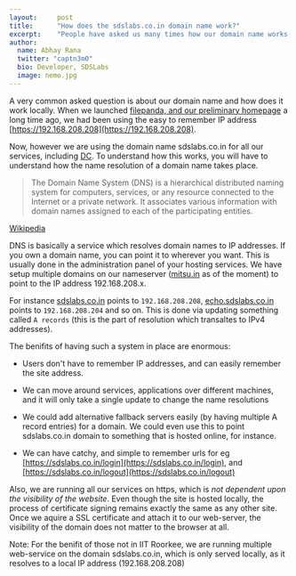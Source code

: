 ```yaml
---
layout:     post
title:      "How does the sdslabs.co.in domain name work?"
excerpt:    "People have asked us many times how our domain name works and here is the answer"
author:
  name: Abhay Rana
  twitter: "captn3m0"
  bio: Developer, SDSLabs
  image: nemo.jpg
---
```

A very common asked question is about our domain name and how does it work locally. When we launched [filepanda, and our preliminary homepage](https://blog.sdslabs.co.in/2010/11/hello-world) a long time ago, we had been using the easy to remember IP address [https://192.168.208.208](https://192.168.208.208).

Now, however we are using the domain name sdslabs.co.in for all our services, including [DC](https://dc.sdslabs.co.in). To understand how this works, you will have to understand how the name resolution of a domain name takes place.


>The Domain Name System (DNS) is a hierarchical distributed naming system for computers, services, or any resource connected to the Internet
>or a private network. It associates various information with domain names assigned to each of the participating entities.

[Wikipedia](https://en.wikipedia.org/wiki/Domain_Name_System)

DNS is basically a service which resolves domain names to IP addresses. If you own a domain name, you can point it to wherever you want. This is usually done in the administration panel of your hosting services. We have setup multiple domains on our nameserver ([mitsu.in](https://mitsu.in) as of the moment) to point to the IP address 192.168.208.x.

For instance [sdslabs.co.in](https://sdslabs.co.in) points to <code>192.168.208.208</code>, [echo.sdslabs.co.in](https://echo.sdslabs.co.in) points to <code>192.168.208.204</code> and so on. This is done via updating something called <code>A records</code> (this is the part of resolution which transaltes to IPv4 addresses).

The benifits of having such a system in place are enormous:

* Users don't have to remember IP addresses, and can easily remember the site address.

* We can move around services, applications over different machines, and it will only take a single update to change the name resolutions

* We could add alternative fallback servers easily (by having multiple A record entries) for a domain. We could even use this to point       sdslabs.co.in domain to something that is hosted online, for instance.

* We can have catchy, and simple to remember urls for eg [https://sdslabs.co.in/login](https://sdslabs.co.in/login), and [https://sdslabs.co.in/logout](https://sdslabs.co.in/logout) 

Also, we are running all our services on https, which is *not dependent upon the visibility of the website*. Even though the site is hosted locally, the process of certificate signing remains exactly the same as any other site. Once we aquire a SSL certificate and attach it to our web-server, the visibility of the domain does not matter to the browser at all.

Note: For the benifit of those not in IIT Roorkee, we are running multiple web-service on the domain sdslabs.co.in, which is only served locally, as it resolves to a local IP address (192.168.208.208)
